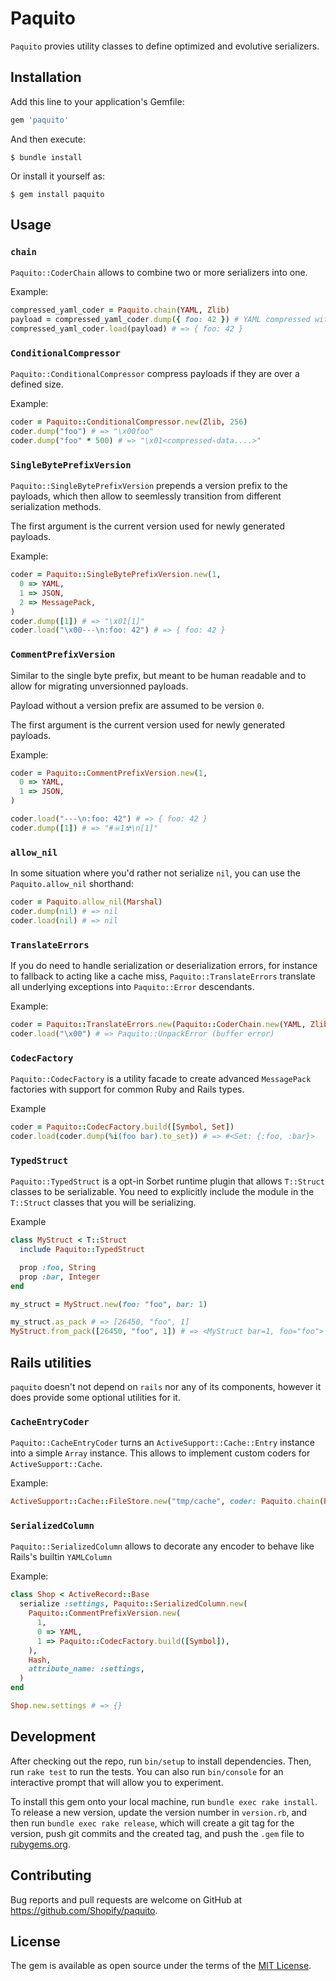 # Paquito

`Paquito` provies utility classes to define optimized and evolutive serializers.

## Installation

Add this line to your application's Gemfile:

```ruby
gem 'paquito'
```

And then execute:

    $ bundle install

Or install it yourself as:

    $ gem install paquito

## Usage

### `chain`

`Paquito::CoderChain` allows to combine two or more serializers into one.

Example:

```ruby
compressed_yaml_coder = Paquito.chain(YAML, Zlib)
payload = compressed_yaml_coder.dump({ foo: 42 }) # YAML compressed with gzip
compressed_yaml_coder.load(payload) # => { foo: 42 }
```

### `ConditionalCompressor`

`Paquito::ConditionalCompressor` compress payloads if they are over a defined size.

Example:
```ruby
coder = Paquito::ConditionalCompressor.new(Zlib, 256)
coder.dump("foo") # => "\x00foo"
coder.dump("foo" * 500) # => "\x01<compressed-data....>"
```

### `SingleBytePrefixVersion`

`Paquito::SingleBytePrefixVersion` prepends a version prefix to the payloads, which then allow to seemlessly transition from
different serialization methods.

The first argument is the current version used for newly generated payloads.

Example:

```ruby
coder = Paquito::SingleBytePrefixVersion.new(1,
  0 => YAML,
  1 => JSON,
  2 => MessagePack,
)
coder.dump([1]) # => "\x01[1]"
coder.load("\x00---\n:foo: 42") # => { foo: 42 }
```

### `CommentPrefixVersion`

Similar to the single byte prefix, but meant to be human readable and to allow for migrating unversionned payloads.

Payload without a version prefix are assumed to be version `0`.

The first argument is the current version used for newly generated payloads.

Example:

```ruby
coder = Paquito::CommentPrefixVersion.new(1,
  0 => YAML,
  1 => JSON,
)

coder.load("---\n:foo: 42") # => { foo: 42 }
coder.dump([1]) # => "#☠1☢\n[1]"
```

### `allow_nil`

In some situation where you'd rather not serialize `nil`, you can use the `Paquito.allow_nil` shorthand:

```ruby
coder = Paquito.allow_nil(Marshal)
coder.dump(nil) # => nil
coder.load(nil) # => nil
```

### `TranslateErrors`

If you do need to handle serialization or deserialization errors, for instance to fallback to acting like a cache miss,
`Paquito::TranslateErrors` translate all underlying exceptions into `Paquito::Error` descendants.

Example:

```ruby
coder = Paquito::TranslateErrors.new(Paquito::CoderChain.new(YAML, Zlib))
coder.load("\x00") # => Paquito::UnpackError (buffer error)
```

### `CodecFactory`

`Paquito::CodecFactory` is a utility facade to create advanced `MessagePack` factories with support for common Ruby
and Rails types.

Example
```ruby
coder = Paquito::CodecFactory.build([Symbol, Set])
coder.load(coder.dump(%i(foo bar).to_set)) # => #<Set: {:foo, :bar}>
```

### `TypedStruct`

`Paquito::TypedStruct` is a opt-in Sorbet runtime plugin that allows `T::Struct` classes to be serializable. You need to explicitly include the module in the `T::Struct` classes that you will be serializing.

Example

```ruby
class MyStruct < T::Struct
  include Paquito::TypedStruct

  prop :foo, String
  prop :bar, Integer
end

my_struct = MyStruct.new(foo: "foo", bar: 1)

my_struct.as_pack # => [26450, "foo", 1]
MyStruct.from_pack([26450, "foo", 1]) # => <MyStruct bar=1, foo="foo">
```

## Rails utilities

`paquito` doesn't not depend on `rails` nor any of its components, however it does provide some optional utilities for it.

### `CacheEntryCoder`

`Paquito::CacheEntryCoder` turns an `ActiveSupport::Cache::Entry` instance into a simple `Array` instance. This allows to
implement custom coders for `ActiveSupport::Cache`.

Example:

```ruby
ActiveSupport::Cache::FileStore.new("tmp/cache", coder: Paquito.chain(Paquito::CacheEntryCoder, JSON))
```

### `SerializedColumn`

`Paquito::SerializedColumn` allows to decorate any encoder to behave like Rails's builtin `YAMLColumn`

Example:

```ruby
class Shop < ActiveRecord::Base
  serialize :settings, Paquito::SerializedColumn.new(
    Paquito::CommentPrefixVersion.new(
      1,
      0 => YAML,
      1 => Paquito::CodecFactory.build([Symbol]),
    ),
    Hash,
    attribute_name: :settings,
  )
end

Shop.new.settings # => {}
```

## Development

After checking out the repo, run `bin/setup` to install dependencies. Then, run `rake test` to run the tests. You can also run `bin/console` for an interactive prompt that will allow you to experiment.

To install this gem onto your local machine, run `bundle exec rake install`. To release a new version, update the version number in `version.rb`, and then run `bundle exec rake release`, which will create a git tag for the version, push git commits and the created tag, and push the `.gem` file to [rubygems.org](https://rubygems.org).

## Contributing

Bug reports and pull requests are welcome on GitHub at https://github.com/Shopify/paquito.

## License

The gem is available as open source under the terms of the [MIT License](https://opensource.org/licenses/MIT).
